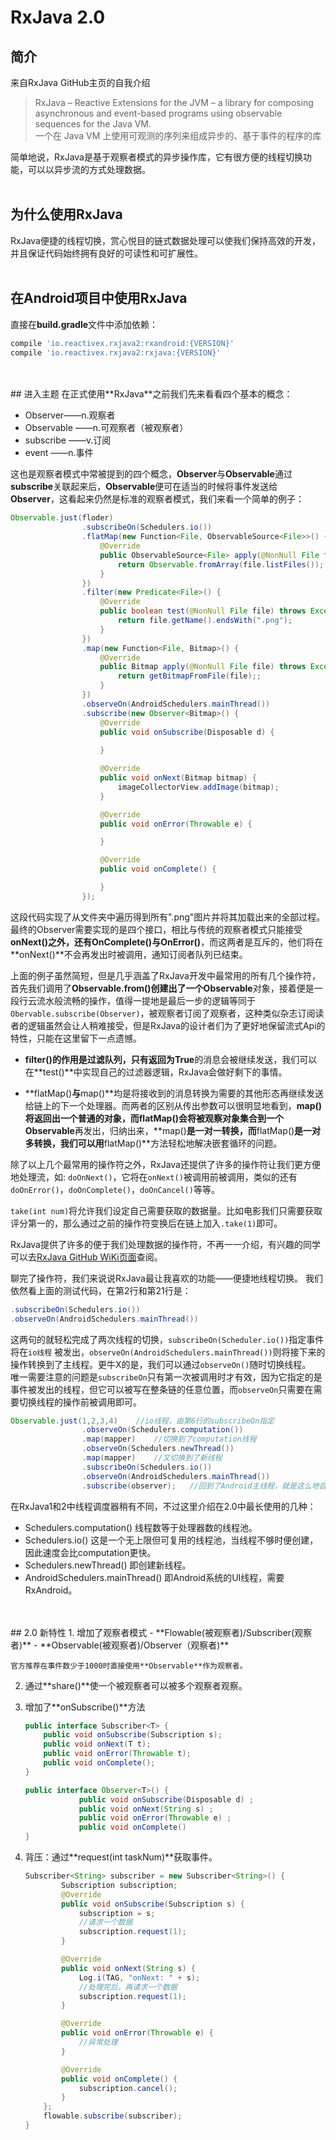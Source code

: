 # RxJava 2.0

## 简介

来自RxJava GitHub主页的自我介绍
> RxJava – Reactive Extensions for the JVM – a library for composing asynchronous and event-based programs using observable sequences for the Java VM.  
> 一个在 Java VM 上使用可观测的序列来组成异步的、基于事件的程序的库  

简单地说，RxJava是基于观察者模式的异步操作库，它有很方便的线程切换功能，可以以异步流的方式处理数据。
<br/>
<br/>
## 为什么使用RxJava

RxJava便捷的线程切换，赏心悦目的链式数据处理可以使我们保持高效的开发，并且保证代码始终拥有良好的可读性和可扩展性。
<br/>
<br/>
## 在Android项目中使用RxJava

直接在**build.gradle**文件中添加依赖：

``` gradle
compile 'io.reactivex.rxjava2:rxandroid:{VERSION}'
compile 'io.reactivex.rxjava2:rxjava:{VERSION}'
```
<br/>
<br/>
## 进入主题
在正式使用**RxJava**之前我们先来看看四个基本的概念：

- Observer——n.观察者
- Observable ——n.可观察者（被观察者）
- subscribe ——v.订阅
- event ——n.事件

这也是观察者模式中常被提到的四个概念，**Observer**与**Observable**通过**subscribe**关联起来后，**Observable**便可在适当的时候将事件发送给**Observer**，这看起来仍然是标准的观察者模式，我们来看一个简单的例子：  

``` java
Observable.just(floder)
                .subscribeOn(Schedulers.io())
                .flatMap(new Function<File, ObservableSource<File>>() {
                    @Override
                    public ObservableSource<File> apply(@NonNull File file) throws Exception {
                        return Observable.fromArray(file.listFiles());
                    }
                })
                .filter(new Predicate<File>() {
                    @Override
                    public boolean test(@NonNull File file) throws Exception {
                        return file.getName().endsWith(".png");
                    }
                })
                .map(new Function<File, Bitmap>() {
                    @Override
                    public Bitmap apply(@NonNull File file) throws Exception {
                        return getBitmapFromFile(file);;
                    }
                })
                .observeOn(AndroidSchedulers.mainThread())
                .subscribe(new Observer<Bitmap>() {
                    @Override
                    public void onSubscribe(Disposable d) {
                        
                    }

                    @Override
                    public void onNext(Bitmap bitmap) {
                        imageCollectorView.addImage(bitmap);
                    }

                    @Override
                    public void onError(Throwable e) {

                    }

                    @Override
                    public void onComplete() {

                    }
                });
```  
                
这段代码实现了从文件夹中遍历得到所有".png"图片并将其加载出来的全部过程。最终的Observer需要实现的是四个接口，相比与传统的观察者模式只能接受**onNext()**之外，还有**OnComplete()**与**OnError()**，而这两者是互斥的，他们将在**onNext()**不会再发出时被调用，通知订阅者队列已结束。

上面的例子虽然简短，但是几乎涵盖了RxJava开发中最常用的所有几个操作符，首先我们调用了**Observable.from()**创建出了一个**Observable**对象，接着便是一段行云流水般流畅的操作，值得一提地是最后一步的逻辑等同于`Obervable.subscribe(Observer)`，被观察者订阅了观察者，这种类似杂志订阅读者的逻辑虽然会让人稍难接受，但是RxJava的设计者们为了更好地保留流式Api的特性，只能在这里留下一点遗憾。

- **filter()**的作用是过滤队列，只有返回为**True**的消息会被继续发送，我们可以在**test()**中实现自己的过滤器逻辑，RxJava会做好剩下的事情。

- **flatMap()**与**map()**均是将接收到的消息转换为需要的其他形态再继续发送给链上的下一个处理器。而两者的区别从传出参数可以很明显地看到，**map()**将返回出一个普通的对象，而**flatMap()**会将被观察对象集合到一个**Observable**再发出，归纳出来，**map()**是一对一转换，而**flatMap()**是一对多转换，我们可以用**flatMap()**方法轻松地解决嵌套循环的问题。

除了以上几个最常用的操作符之外，RxJava还提供了许多的操作符让我们更方便地处理流，如:
`doOnNext()`，它将在`onNext()`被调用前被调用，类似的还有`doOnError()`，`doOnComplete()`，`doOnCancel()`等等。  

`take(int num)`将允许我们设定自己需要获取的数据量。比如电影我们只需要获取评分第一的，那么通过之前的操作符变换后在链上加入`.take(1)`即可。

RxJava提供了许多的便于我们处理数据的操作符，不再一一介绍，有兴趣的同学可以去[RxJava GitHub WiKi页面](https://github.com/ReactiveX/RxJava/wiki)查阅。

聊完了操作符，我们来说说RxJava最让我喜欢的功能——便捷地线程切换。
我们依然看上面的测试代码，在第2行和第21行是：

``` java
.subscribeOn(Schedulers.io())
.observeOn(AndroidSchedulers.mainThread())
```
这两句的就轻松完成了两次线程的切换，`subscribeOn(Scheduler.io())`指定事件将在`io线程`
被发出，`observeOn(AndroidSchedulers.mainThread())`则将接下来的操作转换到了主线程。更牛X的是，我们可以通过`observeOn()`随时切换线程。  
唯一需要注意的问题是`subscribeOn`只有第一次被调用时才有效，因为它指定的是事件被发出的线程，但它可以被写在整条链的任意位置，而`observeOn`只需要在需要切换线程的操作前被调用即可。

``` java
Observable.just(1,2,3,4)    //io线程，由第6行的subscribeOn指定
                .observeOn(Schedulers.computation())
                .map(mapper)    //切换到了computation线程
                .observeOn(Schedulers.newThread())
                .map(mapper)    //又切换到了新线程
                .subscribeOn(Schedulers.io())
                .observeOn(AndroidSchedulers.mainThread())
                .subscribe(observer);   //回到了Android主线程，就是这么地自由。
```
在RxJava1和2中线程调度器稍有不同，不过这里介绍在2.0中最长使用的几种：

- Schedulers.computation() 线程数等于处理器数的线程池。
- Schedulers.io()   这是一个无上限但可复用的线程池，当线程不够时便创建，因此速度会比computation更快。
- Schedulers.newThread() 即创建新线程。
- AndroidSchedulers.mainThread() 即Android系统的UI线程，需要RxAndroid。

<br/>
<br/>
## 2.0 新特性
1. 增加了观察者模式
    - **Flowable(被观察者)/Subscriber(观察者)**
    - **Observable(被观察者)/Observer（观察者)**
    
    官方推荐在事件数少于1000时直接使用**Observable**作为观察者。
2. 通过**share()**使一个被观察者可以被多个观察者观察。

3. 增加了**onSubscribe()**方法

    ``` java
    public interface Subscriber<T> {
        public void onSubscribe(Subscription s);
        public void onNext(T t);
        public void onError(Throwable t);
        public void onComplete();
    }
    
    public interface Observer<T>() {
                public void onSubscribe(Disposable d) ;
                public void onNext(String s) ;
                public void onError(Throwable e) ;
                public void onComplete()
    }
    ``` 

4. 背压：通过**request(int taskNum)**获取事件。  

    ``` java
    Subscriber<String> subscriber = new Subscriber<String>() {
            Subscription subscription;
            @Override
            public void onSubscribe(Subscription s) {
                subscription = s;
                //请求一个数据
                subscription.request(1);
            }
    
            @Override
            public void onNext(String s) {
                Log.i(TAG, "onNext: " + s);
                //处理完后，再请求一个数据
                subscription.request(1);
            }
    
            @Override
            public void onError(Throwable e) {
                //异常处理
            }
    
            @Override
            public void onComplete() {
                subscription.cancel();
            }
        };
        flowable.subscribe(subscriber);
    }
```
